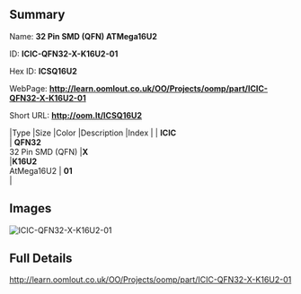 

## Summary
 
Name: __32 Pin SMD (QFN) ATMega16U2__

ID: __ICIC-QFN32-X-K16U2-01__

Hex ID: __ICSQ16U2__

WebPage: __http://learn.oomlout.co.uk/OO/Projects/oomp/part/ICIC-QFN32-X-K16U2-01__

Short URL: __http://oom.lt/ICSQ16U2__


|Type   |Size   |Color   |Description   |Index   |
| __ICIC__ <br>  | __QFN32__<br>32 Pin SMD (QFN)   |__X__<br>    |__K16U2__<br>AtMega16U2    | __01__<br>  |


## Images
![ICIC-QFN32-X-K16U2-01](http://oomlout.com/oomp-gen/parts/ICIC-QFN32-X-K16U2-01/ICIC-QFN32-X-K16U2-01_420.jpg)

## Full Details

 http://learn.oomlout.co.uk/OO/Projects/oomp/part/ICIC-QFN32-X-K16U2-01

